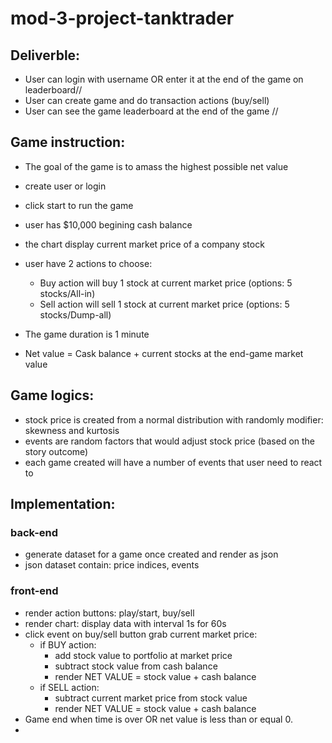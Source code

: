# mod-3-project-tanktrader

## Deliverble:

- User can login with username OR enter it at the end of the game on leaderboard//
- User can create game and do transaction actions (buy/sell)
- User can see the game leaderboard at the end of the game //

## Game instruction:

- The goal of the game is to amass the highest possible net value
- create user or login
- click start to run the game
- user has $10,000 begining cash balance
- the chart display current market price of a company stock
- user have 2 actions to choose:
  - Buy action will buy 1 stock at current market price (options: 5 stocks/All-in)
  - Sell action will sell 1 stock at current market price (options: 5 stocks/Dump-all)
- The game duration is 1 minute

- Net value = Cask balance + current stocks at the end-game market value

## Game logics:

- stock price is created from a normal distribution with randomly modifier: skewness and kurtosis
- events are random factors that would adjust stock price (based on the story outcome)
- each game created will have a number of events that user need to react to

## Implementation:

### back-end

- generate dataset for a game once created and render as json
- json dataset contain: price indices, events

### front-end

- render action buttons: play/start, buy/sell
- render chart: display data with interval 1s for 60s
- click event on buy/sell button grab current market price:
  - if BUY action:
    - add stock value to portfolio at market price
    - subtract stock value from cash balance
    - render NET VALUE = stock value + cash balance
  - if SELL action:
    - subtract current market price from stock value
    - render NET VALUE = stock value + cash balance
- Game end when time is over OR net value is less than or equal 0.
-
